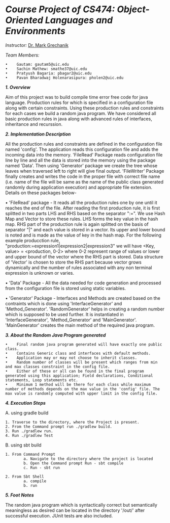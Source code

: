 _Course Project of CS474: Object-Oriented Languages and Environments_
======================================================================

_Instructor:_ [Dr. Mark Grechanik](https://www.cs.uic.edu/k-teacher/mark-grechanik-phd/)

_Team Members:_

    •	 Gautam: gautam5@uic.edu
    •	 Sachin Mathew: smathe37@uic.edu
    •	 Pratyush Bagaria: pbagar2@uic.edu
    •	 Pavan Bharadwaj Holenarasipura: pholen2@uic.edu


	
_**1. Overview**_

Aim of this project was to build compile time error free code for java language. Production rules for which is specified in a configuration file along with certain constraints. Using these production rules and constraints for each cases we build a random java program. We have considered all basic production rules in java along with advanced rules of interfaces, inheritance and recurssion. 


_**2. Implementation Description**_

All the production rules and constraints are defined in the configuration file named 'config'. The application reads this configuration file and adds the incoming data into the memory. 'FileRead' Package reads configuration file line by line and all the data is stored into the memory using the package named 'Data'. Then using 'Generator' package we create the tree whose leaves when traversed left to right will give final output. 'FileWriter' Package finally creates and writes the code in the proper file with correct file name (i.e. name of the file will be same as the name of the public class generated randomly during application execution) and appropriate file extension. Details on these packages below-

•	 'FileRead' package - It reads all the production rules one by one until it reaches the end of the file. After reading the first production rule, it is first splitted in two parts LHS and RHS based on the separator ":=". We use Hash Map and Vector to store these rules. LHS forms the key value in the hash map. RHS part of the production rule is again splitted on the basis of separator "|" and each value is stored in a vector. Its upper and lower bound is noted and is made as the value of key in the hash map. For the following example producction rule, "production:=expression1|expression2|expression3" we will have <Key, value> = <production, 0-2> where 0-2 represent range of values or lower and upper bound of the vector where the RHS part is stored. Data structure of 'Vector' is chosen to store the RHS part because vector grows dynamically and the number of rules associated with any non terminal expression is unknown or varies. 

•	 'Data' Package - All the data needed for code generation and processed from the configuration file is stored using static variables. 

•	 'Generator' Package - Interfaces and Methods are created based on the contraints which is done using 'InterfaceGenerator' and 'Method_Generator'. 'RandomGenerator' helps in creating a random number which is supposed to be used further. It is instantiated in 'InterfaceGenerator', 'Method_Generator' and 'MainGenerator'. 'MainGenerator' creates the main method of the required java program.


_**3. About the Random Java Program generated**_

    •	 Final random java program generated will have exactly one public class.
    •	 Contains Generic class and interfaces with default methods.
    •	 Application may or may not choose to inherit classes.
    •	 Random number of classes will be present which ranges from min and max classes constraint in the config file.
    •	 Either of these or all can be found in the final program generated using this application; Field declarations, Conditional statements, Loop statements etc.
    •	 Minimum 1 method will be there for each class while maximum number of methods depends on the max value in the 'config' file. The max value is randomly computed with upper limit in the config file.

    
_**4. Execution Steps**_

A. using gradle build

	1. Traverse to the directory, where the Project is present.
	2. From the Command prompt run ./gradlew build.
	3. Run ./gradlew run.
	4. Run ./gradlew Test

B. using sbt build

	1. From Command Prompt
			a. Navigate to the directory where the project is located
			b. Open the Command prompt Run - sbt compile
			c. Run - sbt run

	2. From Sbt Shell
			a. compile
			b. run


_**5. Foot Notes**_

The random java program which is syntactically correct but semantically meaningless as desired can be located in the directory '/out/' after successful execution. JUnit tests are also included.